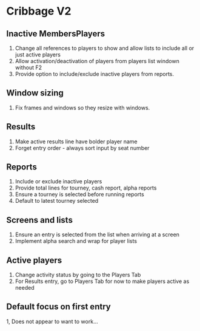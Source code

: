 
# Cribbage V2
## Inactive MembersPlayers
1. Change all references to players to show and allow lists to include all or just active players
2. Allow activation/deactivation of players from players list windown without F2
3. Provide option to include/exclude inactive players from reports.

## Window sizing
1. Fix frames and windows so they resize with windows.

## Results
1. Make active results line have bolder player name
2. Forget entry order - always sort input by seat number

## Reports 
1. Include or exclude inactive players
2. Provide total lines for tourney, cash report, alpha reports
3. Ensure a tourney is selected before running reports
4. Default to latest tourney selected

## Screens and lists
1. Ensure an entry is selected from the list when arriving at a screen
2. Implement alpha search and wrap for player lists


## Active players
1. Change activity status by going to the Players Tab
2. For Results entry, go to Players Tab for now to make players active as needed

## Default focus on first entry
1,  Does not appear to want to work...